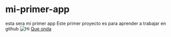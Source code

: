 # mi-primer-app
esta sera mi primer app
Este primer proyecto es para aprender a trabajar en github
![Hi](https://dam.muyinteresante.com.mx/wp-content/uploads/2019/04/arbol-mas.jpg)
[Que onda](https://sites.google.com/uach.mx/quantum-apps/recursos)
